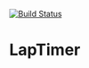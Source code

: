 [![Build Status](https://dev.azure.com/tuke307/LapTimer/_apis/build/status/tuke307.LapTimer?branchName=master)](https://dev.azure.com/tuke307/LapTimer/_build/latest?definitionId=2&branchName=master)

# LapTimer
